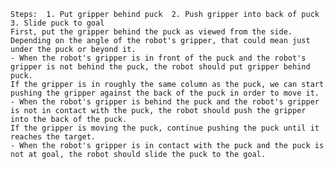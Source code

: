 
    Steps:  1. Put gripper behind puck  2. Push gripper into back of puck  3. Slide puck to goal
    First, put the gripper behind the puck as viewed from the side. Depending on the angle of the robot's gripper, that could mean just under the puck or beyond it.
    - When the robot's gripper is in front of the puck and the robot's gripper is not behind the puck, the robot should put gripper behind puck.
    If the gripper is in roughly the same column as the puck, we can start pushing the gripper against the back of the puck in order to move it.
    - When the robot's gripper is behind the puck and the robot's gripper is not in contact with the puck, the robot should push the gripper into the back of the puck.
    If the gripper is moving the puck, continue pushing the puck until it reaches the target.
    - When the robot's gripper is in contact with the puck and the puck is not at goal, the robot should slide the puck to the goal.